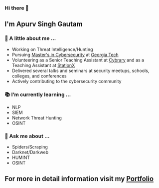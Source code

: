 ### Hi there 👋

## I'm Apurv Singh Gautam

### :man: A little about me ...

- Working on Threat Intelligence/Hunting
- Pursuing [Master's in Cybersecurity](https://cyber.gatech.edu/) at [Georgia Tech](https://www.gatech.edu/)
- Volunteering as a Senior Teaching Assistant at [Cybrary](https://www.cybrary.it/) and as a Teaching Assistant at [StationX](https://www.stationx.net/)
- Delivered several talks and seminars at security meetups, schools, colleges, and conferences
- Actively contributing to the cybersecurity community

### :books: I’m currently learning ...
- NLP
- SIEM
- Network Threat Hunting
- OSINT

### :speech_balloon: Ask me about ...
- Spiders/Scraping
- Darknet/Darkweb
- HUMINT
- OSINT

## For more in detail information visit my [Portfolio](https://apurvsinghgautam.me/)
